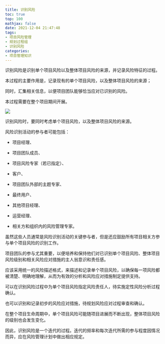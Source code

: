 ```yaml
---
title: 识别风险
toc: true
top: 100
mathjax: false
date: 2021-12-04 21:47:48
tags:
- 项目风险管理
- 规划过程组
- 识别风险
categories:
- 项目管理知识
---
```

识别风险是识别单个项目风险以及整体项目风险的来源，并记录风险特征的过程。

本过程的主要作用是，记录现有的单个项目风险，以及整体项目风险的来源；

同时，汇集相关信息，以便项目团队能够恰当应对已识别的风险。

本过程需要在整个项目期间开展。  

<img src="https://ddabb.github.io/photos/pmpimages/数据流向图/11.2识别风险.png"/>

识别风险时，要同时考虑单个项目风险，以及整体项目风险的来源。

风险识别活动的参与者可能包括：

- 项目经理、

- 项目团队成员、

- 项目风险专家（若已指定）、

- 客户、

- 项目团队外部的主题专家、

- 最终用户、

- 其他项目经理、

- 运营经理、

- 相关方和组织内的风险管理专家。

虽然这些人员通常是风险识别活动的关键参与者，但是还应鼓励所有项目相关方参与单个项目风险的识别工作。

项目团队的参与尤其重要，以便培养和保持他们对已识别单个项目风险、整体项目风险级别和相关风险应对措施的主人翁意识和责任感。

应该采用统一的风险描述格式，来描述和记录单个项目风险，以确保每一项风险都被清楚、明确地理解，从而为有效的分析和风险应对措施制定提供支持。

可以在识别风险过程中为单个项目风险指定风险责任人，待实施定性风险分析过程确认。

也可以识别和记录初步的风险应对措施，待规划风险应对过程审查和确认。

在整个项目生命周期中，单个项目风险可能随项目进展而不断出现，整体项目风险的级别也会发生变化。

因此，识别风险是一个迭代的过程。迭代的频率和每次迭代所需的参与程度因情况而异，应在风险管理计划中做出相应规定。
